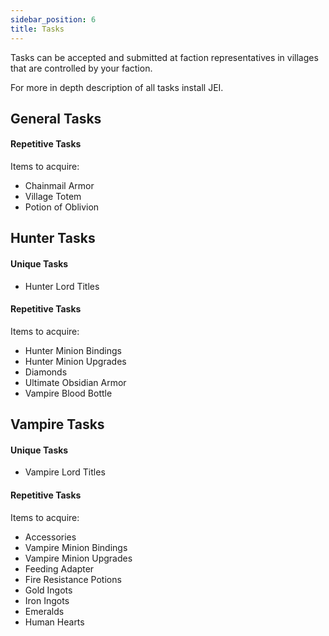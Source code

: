 ```yaml
---
sidebar_position: 6
title: Tasks
---
```


Tasks can be accepted and submitted at faction representatives in villages that are controlled by your faction.

For more in depth description of all tasks install JEI.

## General Tasks
#### Repetitive Tasks
Items to acquire:
- Chainmail Armor
- Village Totem
- Potion of Oblivion

## Hunter Tasks
#### Unique Tasks
- Hunter Lord Titles

#### Repetitive Tasks
Items to acquire:
- Hunter Minion Bindings
- Hunter Minion Upgrades
- Diamonds
- Ultimate Obsidian Armor
- Vampire Blood Bottle

## Vampire Tasks
#### Unique Tasks
- Vampire Lord Titles

#### Repetitive Tasks
Items to acquire:
- Accessories
- Vampire Minion Bindings
- Vampire Minion Upgrades
- Feeding Adapter
- Fire Resistance Potions
- Gold Ingots
- Iron Ingots
- Emeralds
- Human Hearts
